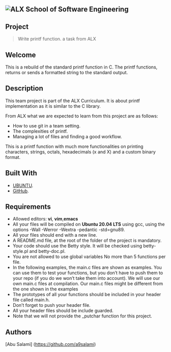 
![ ALX School of Software Engineering](https://lh3.googleusercontent.com/oVJxT1yn7vwaEM8t9A5MGL6emG0j-_uqHa5H8ikWLvl6Ka-nVmUJZblqWDqPiY-S6itPLnZNgcc8rviK8AVT65l_a3zHiyctwy8=s0)
---
## Project
> Write  printf function. a task from ALX

## Welcome
This is a rebuild of the standard printf function in C. The printf functions, returns or sends a formatted string to the standard output.

## Description
This team project is part of the ALX Curriculum. It is about printf implementation as it is similar to the C library.

From ALX what we are  expected to learn from this project are as follows:

  - How to use git in a team setting.
  - The complexities of printf.
  - Managing a lot of files and finding a good workflow.

This is a printf function with much more functionalities on  printing characters, strings, octals, hexadecimals (x and X) and a custom binary format.


## Built With
- [UBUNTU](https://ubuntu.com/).
- [GitHub](https://github-dotcom.gateway.web.tr/).

## Requirements
- Allowed editors: **vi**, **vim**,**emacs**
- All your files will be compiled on **Ubuntu 20.04 LTS** using gcc, using the options -Wall -Werror -Wextra -pedantic -std=gnu89.
- All your files should end with a new line.
- A README.md file, at the root of the folder of the project is mandatory.
- Your code should use the Betty style. It will be checked using betty-style.pl and betty-doc.pl.
- You are not allowed to use global variables
No more than 5 functions per file.
- In the following examples, the main.c files  are shown as examples. You can use them to test your functions, but you don’t have to push them to  your repo (if you do we won’t take them into account). We will use our own main.c files at compilation. Our main.c files might be different from the one shown in the examples
- The prototypes of all your functions should be included in your header file called main.h.
- Don’t forget to push your header file.
- All your header files should be include guarded.
- Note that we will not provide the _putchar function for this project.

## Authors
[Abu Salami] (https://github.com/a9salami)

